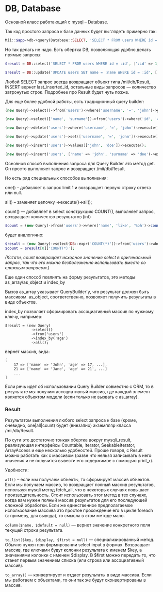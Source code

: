 # DB, Database

Основной класс работающий с mysql – Database.

Так код простого запроса к базе данных будет выглядеть примерно так:
```php
Mii::$app->db->query(Database::SELECT, 'SELECT * FROM users WHERE id = ' . $id);
```

Но так делать не надо. Есть обертка DB, позволяющая удобно делать прямые запросы:

```php
$result = DB::select('SELECT * FROM users WHERE id = :id', [':id' => 1]);

$result = DB::update('UPDATE users SET name = :name WHERE id = :id', [':name' => 'John', ':id' => 1]);
```

Любой SELECT запрос всегда возвращает объект типа /mii/db/Result, INSERT вернет last_inserted_id, 
остальные виды запросов — количество затронутых строк. Подробнее про Result будет чуть позже. 

Для еще более удобной работы, есть традиционный query builder:

```php
(new Query)->select()->from('users')->where('username', '=', 'john')->get();

(new Query)->select(['name', 'surname'])->from('users')->where('id', '=', '1')->one();

(new Query)->delete('users')->where('username', '=', 'john')->execute();

(new Query)->update('users')->set(['username', '=', 'john'])->execute();

(new Query)->insert('users')->values(['john', 'doe'])->execute();

(new Query)->insert('users', ['name' => 'john', 'surname' => 'doe')->execute();

```

Основной способ выполнения запроса для Query Builder это метод get. Он просто выполняет запрос и возвращает /mii/db/Result

Но есть ряд специальных способов выполнения:

one() – добавляет в запрос limit 1 и возвращает первую строку ответа или null. 

all() – заменяет цепочку ->execute()->all();

count() — добавляет в select конструкцию COUNT(), выполняет запрос, возвращает количество результатов (int) 

```php
$count = (new Query)->from('users')->where('name', 'like', '%oh')->count();
```
будет аналогично:

```php
$result = (new Query)->select(DB::expr('COUNT(*)'))->from('users')->where('name', 'like', '%oh')->get();
$count = $result[0]['COUNT(*)'];
```

*(Кстати, count возвращает исходное значение select в оригинальный запрос, так что его можно безболезненно использовать вместе 
со сложным запросом.)*

Еще один способ повлиять на форму результатов, это методы as_array/as_object и index_by

Вызов as_array указывает QueryBuilder'у, что результат должен быть массивом. as_object, соответственно, позволяет получить
результаты в виде объектов.
 
index_by позволяет сформировать ассоциативный массив по нужному ключу, например:

```
$result = (new Query)
            ->select()
            ->from('users')
            ->index_by('age')
            ->all();
```
вернет массив, вида:
```
[
    17 => ['name' => 'John', 'age' => 17, ...],
    21 => ['name' => 'Jane', 'age' => 21', ...]
    ...
]
```
Если речь идет об использовании Query Builder совместно с ORM, то в результате мы получим ассоциативный массив, где каждый 
элемент является объектом модели (если только не вызвать с as_array).


### Result

Результатом выполнения любого select запроса к базе (кроме, очевидно, one|all|count) будет (внезапно) экземпляр класса /mii/db/Result.

По сути это достаточно тонкая обертка вокруг mysqli_result, реализующая интерфейсы Countable, Iterator, SeekableIterator, ArrayAccess
и еще несколько удобностей. Проще говоря, с Result можно работать как с массивом (разве что нельзя записывать в него значения 
и не получится вывести его содержимое с помощью print_r).

Удобности:

`all()` – если мы получаем объекты, то сформирует массив объектов. 
Если мы получаем массив, то возвращает полный массив результатов,
используя mysqli метод fetch_all, что в некоторых случаях повышает производительность. Стоит использовать этот метод в тех случаях,
когда вам нужен полный массив результатов для его последующей сложной обработки. Если же единственное предполагаемое использование массива это 
простое прохождение его в цикле foreach (к примеру, для вывода), то смысла в этом методе мало.

`column($name, $default = null)` — вернет значение конкретного поля текущей строки результата.

`to_list($key, $display, $first = null)` — специализированный метод. Обычно нужен при формировании select input в формах. Возвращает
массив, где ключами будут колонки результата с именем $key, а значениями колонки с именем $display. В $first можно передать то,
что станет первым значением списка (или строка или ассоциативный массив).

`to_array()` — конвертирует и отдает результаты в виде массива. Если мы работаем с объектами, то они
так же будут сконвертированы в массив.




